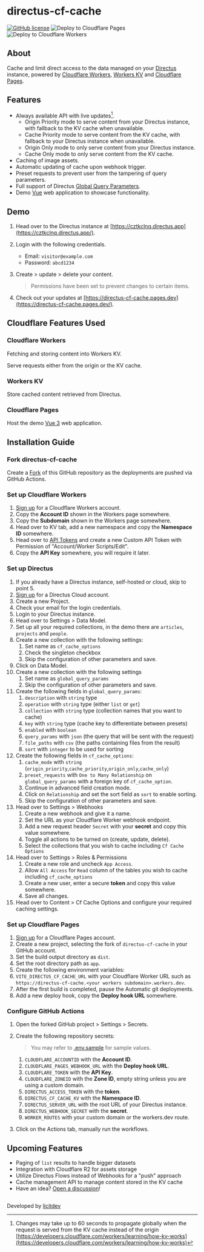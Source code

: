 # directus-cf-cache

[![GitHub license](https://img.shields.io/github/license/licitdev/directus-cf-cache.svg)](https://github.com/licitdev/directus-cf-cache/blob/master/LICENSE)
![Deploy to Cloudflare Pages](https://github.com/licitdev/directus-cf-cache/workflows/Deploy%20to%20Cloudflare%20Pages/badge.svg)
![Deploy to Cloudflare Workers](https://github.com/licitdev/directus-cf-cache/workflows/Deploy%20to%20Cloudflare%20Workers/badge.svg)

## About

Cache and limit direct access to the data managed on your [Directus](https://directus.io) instance, powered by [Cloudflare Workers](https://workers.cloudflare.com), [Workers KV](https://developers.cloudflare.com/workers/runtime-apis/kv) and [Cloudflare Pages](https://pages.cloudflare.com).

## Features

- Always available API with live updates[^1].
  - Origin Priority mode to serve content from your Directus instance, with fallback to the KV cache when unavailable.
  - Cache Priority mode to serve content from the KV cache, with fallback to your Directus instance when unavailable.
  - Origin Only mode to only serve content from your Directus instance.
  - Cache Only mode to only serve content from the KV cache.
- Caching of image assets.
- Automatic updating of cache upon webhook trigger.
- Preset requests to prevent user from the tampering of query parameters.
- Full support of Directus [Global Query Parameters](https://docs.directus.io/reference/query/).
- Demo [Vue](https://vuejs.org/) web application to showcase functionality.

## Demo

1. Head over to the Directus instance at [https://cztkclnq.directus.app](https://cztkclnq.directus.app/).
2. Login with the following credentials.

   - Email: `visitor@example.com`
   - Password: `abcd1234`

3. Create > update > delete your content.

   > Permissions have been set to prevent changes to certain items.

4. Check out your updates at [https://directus-cf-cache.pages.dev](https://directus-cf-cache.pages.dev/).

## Cloudflare Features Used

### Cloudflare Workers

Fetching and storing content into Workers KV.

Serve requests either from the origin or the KV cache.

### Workers KV

Store cached content retrieved from Directus.

### Cloudflare Pages

Host the demo [Vue 3](https://v3.vuejs.org) web application.

## Installation Guide

### Fork directus-cf-cache

Create a [Fork](https://github.com/licitdev/directus-cf-cache/fork) of this GitHub repository as the deployments are pushed via GitHub Actions.

### Set up Cloudflare Workers

1. [Sign up](https://dash.cloudflare.com/sign-up/workers) for a Cloudflare Workers account.
2. Copy the **Account ID** shown in the Workers page somewhere.
3. Copy the **Subdomain** shown in the Workers page somewhere.
4. Head over to KV tab, add a new namespace and copy the **Namespace ID** somewhere.
5. Head over to [API Tokens](https://dash.cloudflare.com/profile/api-tokens) and create a new Custom API Token with Permission of "Account/Worker Scripts/Edit".
6. Copy the **API Key** somewhere, you will require it later.

### Set up Directus

1. If you already have a Directus instance, self-hosted or cloud, skip to point 5.
2. [Sign up](https://directus.cloud) for a Directus Cloud account.
3. Create a new Project.
4. Check your email for the login credentials.
5. Login to your Directus instance.
6. Head over to Settings > Data Model.
7. Set up all your required collections, in the demo there are `articles`, `projects` and `people`.
8. Create a new collection with the following settings:
   1. Set name as `cf_cache_options`
   2. Check the singleton checkbox
   3. Skip the configuration of other parameters and save.
9. Click on Data Model.
10. Create a new collection with the following settings
    1. Set name as `global_query_params`
    2. Skip the configuration of other parameters and save.
11. Create the following fields in `global_query_params`:
    1. `description` with `string` type
    2. `operation` with `string` type (either `list` or `get`)
    3. `collection` with `string` type (collection names that you want to cache)
    4. `key` with `string` type (cache key to differentiate between presets)
    5. `enabled` with `boolean`
    6. `query_params` with `json` (the query that will be sent with the request)
    7. `file_paths` with `csv` (the paths containing files from the result)
    8. `sort` with `integer` to be used for sorting
12. Create the following fields in `cf_cache_options`:
    1. `cache_mode` with `string` (`origin_priority`,`cache_priority`,`origin_only`,`cache_only`)
    2. `preset_requests` with `One to Many Relationship` on `global_query_params` with a foreign key of `cf_cache_option`.
    3. Continue in advanced field creation mode.
    4. Click on `Relationship` and set the sort field as `sort` to enable sorting.
    5. Skip the configuration of other parameters and save.
13. Head over to Settings > Webhooks
    1. Create a new webhook and give it a name.
    2. Set the URL as your Cloudflare Worker webhook endpoint.
    3. Add a new request header `Secret` with your **secret** and copy this value somewhere.
    4. Toggle all actions to be turned on (create, update, delete).
    5. Select the collections that you wish to cache including `Cf Cache Options`
14. Head over to Settings > Roles & Permissions
    1. Create a new role and uncheck `App Access`.
    2. Allow `All Access` for `Read` column of the tables you wish to cache including `cf_cache_options`
    3. Create a new user, enter a secure **token** and copy this value somewhere.
    4. Save all changes.
15. Head over to Content > Cf Cache Options and configure your required caching settings.

### Set up Cloudflare Pages

1. [Sign up](https://dash.cloudflare.com/sign-up/pages) for a Cloudflare Pages account.
2. Create a new project, selecting the fork of `directus-cf-cache` in your GitHub account.
3. Set the build output directory as `dist`.
4. Set the root directory path as `app`.
5. Create the following environment variables:
6. `VITE_DIRECTUS_CF_CACHE_URL` with your Cloudflare Worker URL such as `https://directus-cf-cache.<your workers subdomain>.workers.dev`.
7. After the first build is completed, pause the Automatic git deployments.
8. Add a new deploy hook, copy the **Deploy hook URL** somewhere.

### Configure GitHub Actions

1. Open the forked GitHub project > Settings > Secrets.
2. Create the following repository secrets:

   > You may refer to [.env.sample](https://github.com/licitdev/directus-cf-cache/blob/master/.env.sample) for sample values.

   1. `CLOUDFLARE_ACCOUNTID` with the **Account ID**.
   2. `CLOUDFLARE_PAGES_WEBHOOK_URL` with the **Deploy hook URL**.
   3. `CLOUDFLARE_TOKEN` with the **API Key**.
   4. `CLOUDFLARE_ZONEID` with the **Zone ID**, empty string unless you are using a custom domain.
   5. `DIRECTUS_ACCESS_TOKEN` with the **token**.
   6. `DIRECTUS_CF_CACHE_KV` with the **Namespace ID**.
   7. `DIRECTUS_SERVER_URL` with the root URL of your Directus instance.
   8. `DIRECTUS_WEBHOOK_SECRET` with the **secret**.
   9. `WORKER_ROUTES` with your custom domain or the workers.dev route.

3. Click on the Actions tab, manually run the workflows.

## Upcoming Features

- Paging of `list` results to handle bigger datasets
- Integration with Cloudflare R2 for assets storage
- Utilize Directus Flows instead of Webhooks for a "push" approach
- Cache management API to manage content stored in the KV cache
- Have an idea? [Open a discussion](https://github.com/licitdev/directus-cf-cache/discussions/new?category=ideas)!

##

Developed by [licitdev](https://github.com/licitdev)

[^1]: Changes may take up to 60 seconds to propagate globally when the request is served from the KV cache instead of the origin [https://developers.cloudflare.com/workers/learning/how-kv-works](https://developers.cloudflare.com/workers/learning/how-kv-works)
